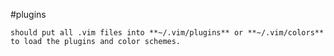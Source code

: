 #plugins

	should put all .vim files into **~/.vim/plugins** or **~/.vim/colors** to load the plugins and color schemes.
